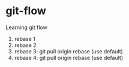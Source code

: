 # git-flow
Learning git flow

1. rebase 1
2. rebase 2
3. rebase 3: git pull origin rebase (use default)
4. rebase 4: git pull origin rebase (use default)